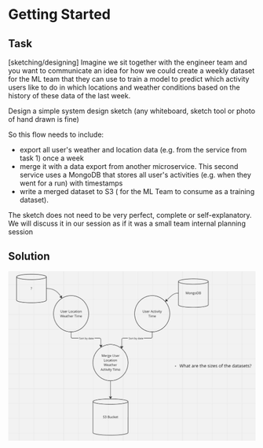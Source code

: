 # Getting Started

## Task

[sketching/designing] Imagine we sit together with the engineer team and you want to communicate an idea 
for how we could create a weekly dataset for the ML team that they can use to train a model 
to predict which activity users like to do in which locations and weather conditions based on 
the history of these data of the last week.

Design a simple system design sketch (any whiteboard, sketch tool or photo of hand drawn is fine)

So this flow needs to include:

* export all user's weather and location data (e.g. from the service from task 1) once a week
* merge it with a data export from another microservice.
This second service uses a MongoDB that stores all user's activities (e.g. when they went for a run) with timestamps
* write a merged dataset to S3 ( for the ML Team to consume as a training dataset).


The sketch does not need to be very perfect, complete or self-explanatory. 
We will discuss it in our session as if it was a small team internal planning session


## Solution

![Draft for conversation](Task2.png)



